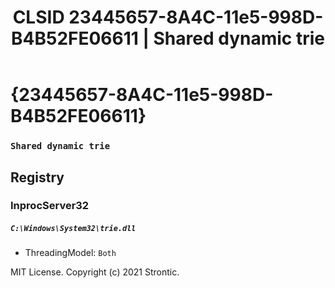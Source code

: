 ﻿---
title: "CLSID 23445657-8A4C-11e5-998D-B4B52FE06611 | Shared dynamic trie"
excerpt: What is COM-Object CLSID 23445657-8A4C-11e5-998D-B4B52FE06611?
---

# {23445657-8A4C-11e5-998D-B4B52FE06611}

### `Shared dynamic trie`

## Registry


### InprocServer32

##### `C:\Windows\System32\trie.dll`
* ThreadingModel: `Both`

MIT License. Copyright (c) 2021 Strontic.


